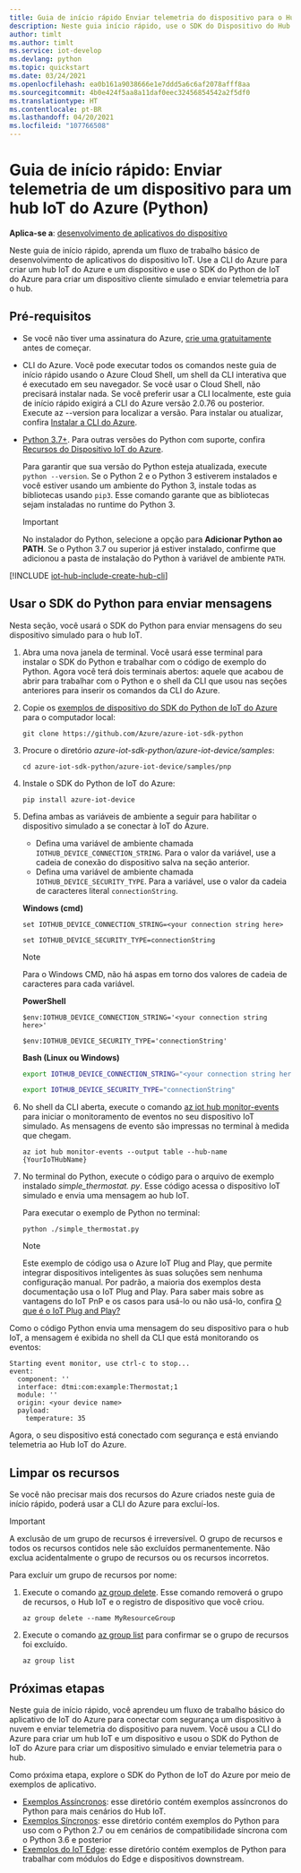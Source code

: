 ```yaml
---
title: Guia de início rápido Enviar telemetria do dispositivo para o Hub IoT do Azure (Python)
description: Neste guia início rápido, use o SDK do Dispositivo do Hub IoT do Azure para Python para enviar telemetria de um dispositivo a um hub IoT.
author: timlt
ms.author: timlt
ms.service: iot-develop
ms.devlang: python
ms.topic: quickstart
ms.date: 03/24/2021
ms.openlocfilehash: ea0b161a9038666e1e7ddd5a6c6af2078afff8aa
ms.sourcegitcommit: 4b0e424f5aa8a11daf0eec32456854542a2f5df0
ms.translationtype: HT
ms.contentlocale: pt-BR
ms.lasthandoff: 04/20/2021
ms.locfileid: "107766508"
---
```

# <a name="quickstart-send-telemetry-from-a-device-to-an-azure-iot-hub-python"></a>Guia de início rápido: Enviar telemetria de um dispositivo para um hub IoT do Azure (Python)

**Aplica-se a**: [desenvolvimento de aplicativos do dispositivo](about-iot-develop.md#device-application-development)

Neste guia de início rápido, aprenda um fluxo de trabalho básico de desenvolvimento de aplicativos do dispositivo IoT. Use a CLI do Azure para criar um hub IoT do Azure e um dispositivo e use o SDK do Python de IoT do Azure para criar um dispositivo cliente simulado e enviar telemetria para o hub. 

## <a name="prerequisites"></a>Pré-requisitos
- Se você não tiver uma assinatura do Azure, [crie uma gratuitamente](https://azure.microsoft.com/free/?WT.mc_id=A261C142F) antes de começar.
- CLI do Azure. Você pode executar todos os comandos neste guia de início rápido usando o Azure Cloud Shell, um shell da CLI interativa que é executado em seu navegador. Se você usar o Cloud Shell, não precisará instalar nada. Se você preferir usar a CLI localmente, este guia de início rápido exigirá a CLI do Azure versão 2.0.76 ou posterior. Execute az --version para localizar a versão. Para instalar ou atualizar, confira [Instalar a CLI do Azure]( /cli/azure/install-azure-cli).
- [Python 3.7+](https://www.python.org/downloads/). Para outras versões do Python com suporte, confira [Recursos do Dispositivo IoT do Azure](https://github.com/Azure/azure-iot-sdk-python/tree/master/azure-iot-device#azure-iot-device-features).
    
    Para garantir que sua versão do Python esteja atualizada, execute `python --version`. Se o Python 2 e o Python 3 estiverem instalados e você estiver usando um ambiente do Python 3, instale todas as bibliotecas usando `pip3`. Esse comando garante que as bibliotecas sejam instaladas no runtime do Python 3.
    > [!IMPORTANT]
    > No instalador do Python, selecione a opção para **Adicionar Python ao PATH**. Se o Python 3.7 ou superior já estiver instalado, confirme que adicionou a pasta de instalação do Python à variável de ambiente `PATH`.

[!INCLUDE [iot-hub-include-create-hub-cli](../../includes/iot-hub-include-create-hub-cli.md)]

## <a name="use-the-python-sdk-to-send-messages"></a>Usar o SDK do Python para enviar mensagens
Nesta seção, você usará o SDK do Python para enviar mensagens do seu dispositivo simulado para o hub IoT.

1. Abra uma nova janela de terminal. Você usará esse terminal para instalar o SDK do Python e trabalhar com o código de exemplo do Python. Agora você terá dois terminais abertos: aquele que acabou de abrir para trabalhar com o Python e o shell da CLI que usou nas seções anteriores para inserir os comandos da CLI do Azure.       

1. Copie os [exemplos de dispositivo do SDK do Python de IoT do Azure](https://github.com/Azure/azure-iot-sdk-python/tree/master/azure-iot-device/samples) para o computador local:

    ```console
    git clone https://github.com/Azure/azure-iot-sdk-python
    ```
1. Procure o diretório *azure-iot-sdk-python/azure-iot-device/samples*:

    ```console
    cd azure-iot-sdk-python/azure-iot-device/samples/pnp
    ```
1. Instale o SDK do Python de IoT do Azure:

    ```console
    pip install azure-iot-device
    ```
1. Defina ambas as variáveis de ambiente a seguir para habilitar o dispositivo simulado a se conectar à IoT do Azure.
    * Defina uma variável de ambiente chamada `IOTHUB_DEVICE_CONNECTION_STRING`. Para o valor da variável, use a cadeia de conexão do dispositivo salva na seção anterior.
    * Defina uma variável de ambiente chamada `IOTHUB_DEVICE_SECURITY_TYPE`. Para a variável, use o valor da cadeia de caracteres literal `connectionString`.

    **Windows (cmd)**

    ```console
    set IOTHUB_DEVICE_CONNECTION_STRING=<your connection string here>
    ```
    ```console
    set IOTHUB_DEVICE_SECURITY_TYPE=connectionString
    ```

    > [!NOTE]
    > Para o Windows CMD, não há aspas em torno dos valores de cadeia de caracteres para cada variável.

    **PowerShell**

    ```azurepowershell
    $env:IOTHUB_DEVICE_CONNECTION_STRING='<your connection string here>'
    ```
    ```azurepowershell
    $env:IOTHUB_DEVICE_SECURITY_TYPE='connectionString'
    ```

    **Bash (Linux ou Windows)**

    ```bash
    export IOTHUB_DEVICE_CONNECTION_STRING="<your connection string here>"
    ```
    ```bash
    export IOTHUB_DEVICE_SECURITY_TYPE="connectionString"
    ```

1. No shell da CLI aberta, execute o comando [az iot hub monitor-events](/cli/azure/ext/azure-iot/iot/hub#ext-azure-iot-az-iot-hub-monitor-events) para iniciar o monitoramento de eventos no seu dispositivo IoT simulado.  As mensagens de evento são impressas no terminal à medida que chegam.

    ```azurecli
    az iot hub monitor-events --output table --hub-name {YourIoTHubName}
    ```

1. No terminal do Python, execute o código para o arquivo de exemplo instalado *simple_thermostat. py*. Esse código acessa o dispositivo IoT simulado e envia uma mensagem ao hub IoT.

    Para executar o exemplo de Python no terminal:
    ```console
    python ./simple_thermostat.py
    ```
    > [!NOTE]
    > Este exemplo de código usa o Azure IoT Plug and Play, que permite integrar dispositivos inteligentes às suas soluções sem nenhuma configuração manual.  Por padrão, a maioria dos exemplos desta documentação usa o IoT Plug and Play. Para saber mais sobre as vantagens do IoT PnP e os casos para usá-lo ou não usá-lo, confira [O que é o IoT Plug and Play?](../iot-pnp/overview-iot-plug-and-play.md)

 Como o código Python envia uma mensagem do seu dispositivo para o hub IoT, a mensagem é exibida no shell da CLI que está monitorando os eventos:

```output
Starting event monitor, use ctrl-c to stop...
event:
  component: ''
  interface: dtmi:com:example:Thermostat;1
  module: ''
  origin: <your device name>
  payload:
    temperature: 35
```

Agora, o seu dispositivo está conectado com segurança e está enviando telemetria ao Hub IoT do Azure.

## <a name="clean-up-resources"></a>Limpar os recursos
Se você não precisar mais dos recursos do Azure criados neste guia de início rápido, poderá usar a CLI do Azure para excluí-los.

> [!IMPORTANT]
> A exclusão de um grupo de recursos é irreversível. O grupo de recursos e todos os recursos contidos nele são excluídos permanentemente. Não exclua acidentalmente o grupo de recursos ou os recursos incorretos.

Para excluir um grupo de recursos por nome:
1. Execute o comando [az group delete](/cli/azure/group#az_group_delete). Esse comando removerá o grupo de recursos, o Hub IoT e o registro de dispositivo que você criou.

    ```azurecli
    az group delete --name MyResourceGroup
    ```
1. Execute o comando [az group list](/cli/azure/group#az_group_list) para confirmar se o grupo de recursos foi excluído.  

    ```azurecli
    az group list
    ```

## <a name="next-steps"></a>Próximas etapas
Neste guia de início rápido, você aprendeu um fluxo de trabalho básico do aplicativo de IoT do Azure para conectar com segurança um dispositivo à nuvem e enviar telemetria do dispositivo para nuvem. Você usou a CLI do Azure para criar um hub IoT e um dispositivo e usou o SDK do Python de IoT do Azure para criar um dispositivo simulado e enviar telemetria para o hub. 

Como próxima etapa, explore o SDK do Python de IoT do Azure por meio de exemplos de aplicativo.

- [Exemplos Assíncronos](https://github.com/Azure/azure-iot-sdk-python/tree/master/azure-iot-device/samples/async-hub-scenarios): esse diretório contém exemplos assíncronos do Python para mais cenários do Hub IoT.
- [Exemplos Síncronos](https://github.com/Azure/azure-iot-sdk-python/tree/master/azure-iot-device/samples/sync-samples): esse diretório contém exemplos do Python para uso com o Python 2.7 ou em cenários de compatibilidade síncrona com o Python 3.6 e posterior
- [Exemplos do IoT Edge](https://github.com/Azure/azure-iot-sdk-python/tree/master/azure-iot-device/samples/async-edge-scenarios): esse diretório contém exemplos de Python para trabalhar com módulos do Edge e dispositivos downstream.
